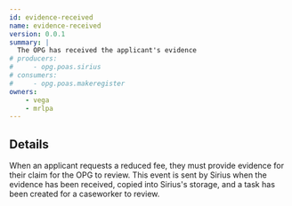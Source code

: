 ```yaml
---
id: evidence-received
name: evidence-received
version: 0.0.1
summary: |
  The OPG has received the applicant's evidence
# producers:
#     - opg.poas.sirius
# consumers:
#     - opg.poas.makeregister
owners:
    - vega
    - mrlpa
---
```


## Details

When an applicant requests a reduced fee, they must provide evidence for their claim for the OPG to review. This event is sent by Sirius when the evidence has been received, copied into Sirius's storage, and a task has been created for a caseworker to review.

<NodeGraph title="Consumer / Producer Diagram" />

<EventExamples />

<Schema />
